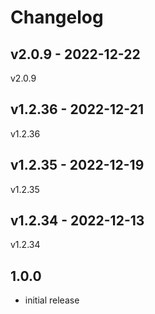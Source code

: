 # Changelog

## v2.0.9 - 2022-12-22

v2.0.9

## v1.2.36 - 2022-12-21

v1.2.36

## v1.2.35 - 2022-12-19

v1.2.35

## v1.2.34 - 2022-12-13

v1.2.34

## 1.0.0

- initial release
